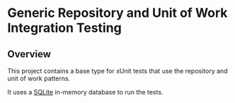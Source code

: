 # Generic Repository and Unit of Work Integration Testing

## Overview

This project contains a base type for xUnit tests that use the repository and unit of work patterns.

It uses a [SQLite](https://www.sqlite.org/index.html) in-memory database to run the tests.
